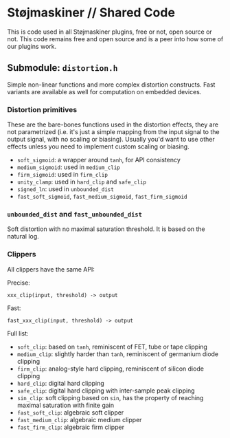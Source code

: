 # Støjmaskiner // Shared Code

This is code used in all Støjmaskiner plugins, free or not, open source or not. This code remains free and open source and is a peer into how some of our plugins work.

## Submodule: `distortion.h`

Simple non-linear functions and more complex distortion constructs. Fast variants are available as well for computation on embedded devices.

### Distortion primitives
These are the bare-bones functions used in the distortion effects, they are not parametrized (i.e. it's just a simple mapping from the input signal to the output signal, with no scaling or biasing). Usually you'd want to use other effects unless you need to implement custom scaling or biasing.
- `soft_sigmoid`: a wrapper around `tanh`, for API consistency
- `medium_sigmoid`: used in `medium_clip`
- `firm_sigmoid`: used in `firm_clip`
- `unity_clamp`: used in `hard_clip` and `safe_clip`
- `signed_ln`: used in `unbounded_dist`
- `fast_soft_sigmoid`, `fast_medium_sigmoid`, `fast_firm_sigmoid`

### `unbounded_dist` and `fast_unbounded_dist`
Soft distortion with no maximal saturation threshold. It is based on the natural log.

### Clippers
All clippers have the same API:

Precise:
```
xxx_clip(input, threshold) -> output
```

Fast:
```
fast_xxx_clip(input, threshold) -> output
```

Full list:
- `soft_clip`: based on `tanh`, reminiscent of FET, tube or tape clipping
- `medium_clip`: slightly harder than `tanh`, reminiscent of germanium diode clipping
- `firm_clip`: analog-style hard clipping, reminiscent of silicon diode clipping
- `hard_clip`: digital hard clipping
- `safe_clip`: digital hard clipping with inter-sample peak clipping
- `sin_clip`: soft clipping based on `sin`, has the property of reaching maximal saturation with finite gain
- `fast_soft_clip`: algebraic soft clipper
- `fast_medium_clip`: algebraic medium clipper
- `fast_firm_clip`: algebraic firm clipper
